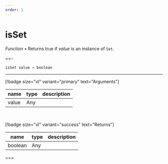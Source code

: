 ```yaml
---
order: 1
---
```

# isSet

_Function_ &bull; Returns true if _value_ is an instance of `Set`.


==- <pre><code>isSet value &rarr; boolean</code></pre>
<hr>

[!badge size="xl" variant="primary" text="Arguments"]

| name | type | description |
|------|------|-------------|
|value|Any||

<br>

[!badge size="xl" variant="success" text="Returns"]

| name | type | description |
|------|------|-------------|
|boolean|Any||



===



